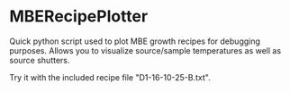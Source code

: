 # MBERecipePlotter
Quick python script used to plot MBE growth recipes for debugging purposes.
Allows you to visualize source/sample temperatures as well as source shutters.

Try it with the included recipe file "D1-16-10-25-B.txt".

